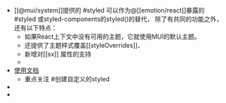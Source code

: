 - [[@mui/system]]提供的 #styled 可以作为@[[emotion/react]]暴露的 #styled 或styled-components的styled()的替代，
  除了有共同的功能之外，还有以下特点：
	- 如果React上下文中没有可用的主题，它就使用MUI的默认主题。
	- 还提供了主题样式覆盖[[styleOverrides]]、
	- 新增对[[sx]] 属性的支持
	-
- [使用文档](https://mui.com/zh/system/styled/#custom-components)
	- 重点关注 #创建自定义的styled
-
-